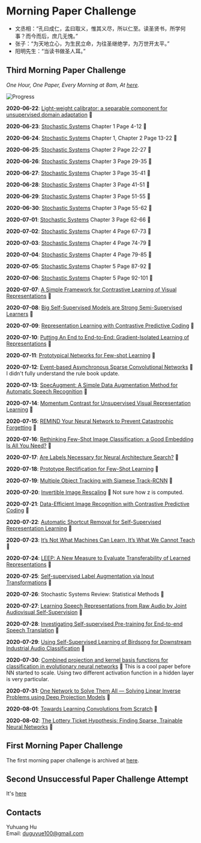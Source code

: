 # Morning Paper Challenge

+ 文丞相：“孔曰成仁，孟曰取义，惟其义尽，所以仁至。读圣贤书，所学何事？而今而后，庶几无愧。”
+ 张子：“为天地立心，为生民立命，为往圣继绝学，为万世开太平。”
+ 阳明先生：“当读书做圣人耳。”

## Third Morning Paper Challenge

_One Hour, One Paper, Every Morning at 8am, At [here](https://www.google.ch/maps/place/%22Monte+Diggelmann%22+-+vantage+point+in+Irchelpark/@47.3933675,8.5491733,118m/data=!3m1!1e3!4m5!3m4!1s0x0:0x2cb79f95aa652fc3!8m2!3d47.3932358!4d8.5495728?hl=en)._

![Progress](https://progress-bar.dev/42/?scale=42&title=MPC&width=360&suffix=)

__2020-06-22__: [Light-weight calibrator: a separable component for unsupervised domain adaptation](http://openaccess.thecvf.com/content_CVPR_2020/papers/Ye_Light-weight_Calibrator_A_Separable_Component_for_Unsupervised_Domain_Adaptation_CVPR_2020_paper.pdf) :tada:

__2020-06-23__: [Stochastic Systems](https://ethz.ch/content/dam/ethz/special-interest/mavt/dynamic-systems-n-control/idsc-dam/Lectures/Stochastic-Systems/Script_Stochastic_Sytems.pdf) Chapter 1 Page 4-12 :tada:

__2020-06-24__: [Stochastic Systems](https://ethz.ch/content/dam/ethz/special-interest/mavt/dynamic-systems-n-control/idsc-dam/Lectures/Stochastic-Systems/Script_Stochastic_Sytems.pdf) Chapter 1, Chapter 2 Page 13-22 :tada:

__2020-06-25__: [Stochastic Systems](https://ethz.ch/content/dam/ethz/special-interest/mavt/dynamic-systems-n-control/idsc-dam/Lectures/Stochastic-Systems/Script_Stochastic_Sytems.pdf) Chapter 2 Page 22-27 :tada:

__2020-06-26__: [Stochastic Systems](https://ethz.ch/content/dam/ethz/special-interest/mavt/dynamic-systems-n-control/idsc-dam/Lectures/Stochastic-Systems/Script_Stochastic_Sytems.pdf) Chapter 3 Page 29-35 :tada:

__2020-06-27__: [Stochastic Systems](https://ethz.ch/content/dam/ethz/special-interest/mavt/dynamic-systems-n-control/idsc-dam/Lectures/Stochastic-Systems/Script_Stochastic_Sytems.pdf) Chapter 3 Page 35-41 :tada:

__2020-06-28__: [Stochastic Systems](https://ethz.ch/content/dam/ethz/special-interest/mavt/dynamic-systems-n-control/idsc-dam/Lectures/Stochastic-Systems/Script_Stochastic_Sytems.pdf) Chapter 3 Page 41-51 :tada:

__2020-06-29__: [Stochastic Systems](https://ethz.ch/content/dam/ethz/special-interest/mavt/dynamic-systems-n-control/idsc-dam/Lectures/Stochastic-Systems/Script_Stochastic_Sytems.pdf) Chapter 3 Page 51-55 :tada:

__2020-06-30__: [Stochastic Systems](https://ethz.ch/content/dam/ethz/special-interest/mavt/dynamic-systems-n-control/idsc-dam/Lectures/Stochastic-Systems/Script_Stochastic_Sytems.pdf) Chapter 3 Page 55-62 :tada:

__2020-07-01__: [Stochastic Systems](https://ethz.ch/content/dam/ethz/special-interest/mavt/dynamic-systems-n-control/idsc-dam/Lectures/Stochastic-Systems/Script_Stochastic_Sytems.pdf) Chapter 3 Page 62-66 :tada:

__2020-07-02__: [Stochastic Systems](https://ethz.ch/content/dam/ethz/special-interest/mavt/dynamic-systems-n-control/idsc-dam/Lectures/Stochastic-Systems/Script_Stochastic_Sytems.pdf) Chapter 4 Page 67-73 :tada:

__2020-07-03__: [Stochastic Systems](https://ethz.ch/content/dam/ethz/special-interest/mavt/dynamic-systems-n-control/idsc-dam/Lectures/Stochastic-Systems/Script_Stochastic_Sytems.pdf) Chapter 4 Page 74-79 :tada:

__2020-07-04__: [Stochastic Systems](https://ethz.ch/content/dam/ethz/special-interest/mavt/dynamic-systems-n-control/idsc-dam/Lectures/Stochastic-Systems/Script_Stochastic_Sytems.pdf) Chapter 4 Page 79-85 :tada:

__2020-07-05__: [Stochastic Systems](https://ethz.ch/content/dam/ethz/special-interest/mavt/dynamic-systems-n-control/idsc-dam/Lectures/Stochastic-Systems/Script_Stochastic_Sytems.pdf) Chapter 5 Page 87-92 :tada:

__2020-07-06__: [Stochastic Systems](https://ethz.ch/content/dam/ethz/special-interest/mavt/dynamic-systems-n-control/idsc-dam/Lectures/Stochastic-Systems/Script_Stochastic_Sytems.pdf) Chapter 5 Page 92-101 :tada:

__2020-07-07__: [A Simple Framework for Contrastive Learning of Visual Representations](https://arxiv.org/abs/2002.05709) :tada:

__2020-07-08__: [Big Self-Supervised Models are Strong Semi-Supervised Learners](https://arxiv.org/abs/2006.10029) :tada:

__2020-07-09__: [Representation Learning with Contrastive Predictive Coding](https://arxiv.org/abs/1807.03748) :tada:

__2020-07-10__: [Putting An End to End-to-End: Gradient-Isolated Learning of Representations](https://arxiv.org/abs/1905.11786) :tada:

__2020-07-11__: [Prototypical Networks for Few-shot Learning](https://arxiv.org/abs/1703.05175) :tada:

__2020-07-12__: [Event-based Asynchronous Sparse Convolutional Networks](https://arxiv.org/abs/2003.09148) :tada: I didn't fully understand the rule book update.

__2020-07-13__: [SpecAugment: A Simple Data Augmentation Method for Automatic Speech Recognition](https://arxiv.org/pdf/1904.08779.pdf) :tada:

__2020-07-14__: [Momentum Contrast for Unsupervised Visual Representation Learning](https://arxiv.org/pdf/1911.05722.pdf) :tada:

__2020-07-15__: [REMIND Your Neural Network to Prevent Catastrophic Forgetting](https://arxiv.org/pdf/1910.02509.pdf) :tada:

__2020-07-16__: [Rethinking Few-Shot Image Classification: a Good Embedding Is All You Need?](https://arxiv.org/pdf/2003.11539.pdf) :tada:

__2020-07-17__: [Are Labels Necessary for Neural Architecture Search?](https://arxiv.org/pdf/2003.12056.pdf) :tada:

__2020-07-18__: [Prototype Rectification for Few-Shot Learning](https://arxiv.org/pdf/1911.10713.pdf) :tada:

__2020-07-19__: [Multiple Object Tracking with Siamese Track-RCNN](https://arxiv.org/pdf/2004.07786.pdf) :tada:

__2020-07-20__: [Invertible Image Rescaling](https://arxiv.org/pdf/2005.05650.pdf) :tada: Not sure how z is computed.

__2020-07-21__: [Data-Efficient Image Recognition with Contrastive Predictive Coding](https://arxiv.org/pdf/1905.09272.pdf) :tada:

__2020-07-22__: [Automatic Shortcut Removal for Self-Supervised Representation Learning](https://arxiv.org/pdf/2002.08822.pdf) :tada:

__2020-07-23__: [It’s Not What Machines Can Learn, It’s What We Cannot Teach](https://arxiv.org/pdf/2002.09398.pdf) :tada:

__2020-07-24__: [LEEP: A New Measure to Evaluate Transferability of Learned Representations](https://arxiv.org/pdf/2002.12462.pdf) :tada:

__2020-07-25__: [Self-supervised Label Augmentation via Input Transformations](https://arxiv.org/pdf/1910.05872.pdf) :tada:

__2020-07-26__: Stochastic Systems Review: Statistical Methods :tada:

__2020-07-27__: [Learning Speech Representations from Raw Audio by Joint Audiovisual Self-Supervision](https://openreview.net/pdf?id=gp8Hkp9y0bw) :tada:

__2020-07-28__: [Investigating Self-supervised Pre-training for End-to-end Speech Translation](https://openreview.net/pdf?id=SR2L__h9q9p) :tada:

__2020-07-29__: [Using Self-Supervised Learning of Birdsong for Downstream Industrial Audio Classification](https://openreview.net/pdf?id=_P9LyJ5pMDb) :tada:

__2020-07-30__: [Combined projection and kernel basis functions for classification in evolutionary neural networks](https://www.sciencedirect.com/science/article/abs/pii/S0925231209001131) :tada: This is a cool paper before NN started to scale. Using two different activation function in a hidden layer is very particular.

__2020-07-31__: [One Network to Solve Them All — Solving Linear Inverse Problems using Deep Projection Models](https://openaccess.thecvf.com/content_ICCV_2017/papers/Chang_One_Network_to_ICCV_2017_paper.pdf) :tada:

__2020-08-01__: [Towards Learning Convolutions from Scratch](https://arxiv.org/pdf/2007.13657.pdf) :tada:

__2020-08-02__: [The Lottery Ticket Hypothesis: Finding Sparse, Trainable Neural Networks](https://arxiv.org/pdf/1803.03635.pdf) :tada:

## First Morning Paper Challenge

The first morning paper challenge is archived at [here](./first-challenge.md).

## Second Unsuccessful Paper Challenge Attempt

It's [here](./second-unsuccessful-attempt.md)

## Contacts

Yuhuang Hu  
Email: duguyue100@gmail.com
